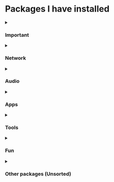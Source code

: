 <h1> Packages I have installed </h1>
<details>
<summary> <h3> Important </h3> </summary>

 - yay-git
 - ntfs-3g
 - git
</details>
<details>
<summary> <h3> Network </h3> </summary>

 - libimobiledevice
 - broadcom-wl
 - wireless-tools
 - bluez
 - bluez-utils
</details>
<details>
<summary> <h3> Audio </h3> </summary>

 - pipewire-pulse
 - pipewire-jack
 - pipewire-alsa
 - qjackctl
</details>
<details>
<summary> <h3> Apps </h3> </summary>

 - brave-bin
 - telegram-desktop
 - spotify
 - discord
 - uxplay
 - code
 - pycharm-community-edition
 - gimp
 - pix
 - libreoffice-still
 - vlc
 - flameshot
 - qalculate-gtk
</details>
<details>
<summary> <h3> Tools </h3> </summary>

 - htop
 - opentabletdriver
 - openvpn
 - piper
 - chrome-remote-desktop
 - neovim
 - kate
 - alacritty
 - nodejs
 - npm
</details>
<details>
<summary> <h3> Fun </h3> </summary>

 - apple_cursor
 - neofetch
 - minecraft-launcher
 - steam
 - youtube-dl
</details>
<details>
<summary> <h3> Other packages (Unsorted) </h3> </summary>

 - ark
 - autoconf
 - automake
 - base
 - binutils
 - bison
 - chromium
 - dolphin
 - efibootmgr
 - egl-wayland
 - fakeroot
 - file
 - findutils
 - flex
 - fuse2
 - gawk
 - gcc
 - gettext
 - grep
 - groff
 - grub
 - gzip
 - intel-ucode
 - iwd
 - konsole
 - libtool
 - libva-mesa-driver
 - linux
 - linux-firmware
 - lua
 - m4
 - make
 - mesa
 - nano
 - networkmanager-openvpn
 - openssh
 - pacman
 - patch
 - pkgconf
 - plasma-meta
 - plasma-wayland-session
 - sddm
 - sed
 - smartmontools
 - snapd
 - sudo
 - texinfo
 - vim
 - vulkan-radeon
 - weston
 - wget
 - which
 - wireguard-tools
 - wireless_tools
 - wpa_supplicant
 - xdg-utils
 - xf86-video-amdgpu
 - xf86-video-ati
 - xorg-server
 - xorg-xinit
 - zram-generator
</details>
